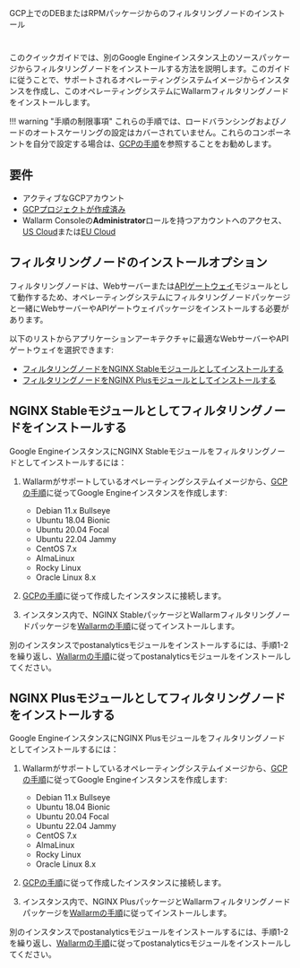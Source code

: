 GCP上でのDEBまたはRPMパッケージからのフィルタリングノードのインストール
# 

このクイックガイドでは、別のGoogle Engineインスタンス上のソースパッケージからフィルタリングノードをインストールする方法を説明します。このガイドに従うことで、サポートされるオペレーティングシステムイメージからインスタンスを作成し、このオペレーティングシステムにWallarmフィルタリングノードをインストールします。

!!! warning "手順の制限事項"
    これらの手順では、ロードバランシングおよびノードのオートスケーリングの設定はカバーされていません。これらのコンポーネントを自分で設定する場合は、[GCPの手順](https://cloud.google.com/compute/docs/load-balancing-and-autoscaling)を参照することをお勧めします。

## 要件

* アクティブなGCPアカウント
* [GCPプロジェクトが作成済み](https://cloud.google.com/resource-manager/docs/creating-managing-projects)
* Wallarm Consoleの**Administrator**ロールを持つアカウントへのアクセス、[US Cloud](https://us1.my.wallarm.com/)または[EU Cloud](https://my.wallarm.com/)

## フィルタリングノードのインストールオプション

フィルタリングノードは、Webサーバーまたは[APIゲートウェイ](https://www.wallarm.com/what/the-concept-of-an-api-gateway)モジュールとして動作するため、オペレーティングシステムにフィルタリングノードパッケージと一緒にWebサーバーやAPIゲートウェイパッケージをインストールする必要があります。

以下のリストからアプリケーションアーキテクチャに最適なWebサーバーやAPIゲートウェイを選択できます:

* [フィルタリングノードをNGINX Stableモジュールとしてインストールする](#nginx-stableモジュールとしてフィルタリングノードをインストールする)
* [フィルタリングノードをNGINX Plusモジュールとしてインストールする](#nginx-plusモジュールとしてフィルタリングノードをインストールする)

## NGINX Stableモジュールとしてフィルタリングノードをインストールする

Google EngineインスタンスにNGINX Stableモジュールをフィルタリングノードとしてインストールするには：

1. Wallarmがサポートしているオペレーティングシステムイメージから、[GCPの手順](https://cloud.google.com/compute/docs/instances/create-start-instance#publicimage)に従ってGoogle Engineインスタンスを作成します:

    * Debian 11.x Bullseye
    * Ubuntu 18.04 Bionic
    * Ubuntu 20.04 Focal
    * Ubuntu 22.04 Jammy
    * CentOS 7.x
    * AlmaLinux
    * Rocky Linux
    * Oracle Linux 8.x
2. [GCPの手順](https://cloud.google.com/compute/docs/instances/connecting-to-instance)に従って作成したインスタンスに接続します。
3. インスタンス内で、NGINX StableパッケージとWallarmフィルタリングノードパッケージを[Wallarmの手順](../../../installation/nginx/dynamic-module.ja.md)に従ってインストールします。

別のインスタンスでpostanalyticsモジュールをインストールするには、手順1-2を繰り返し、[Wallarmの手順](../../../admin-en/installation-postanalytics-en.ja.md)に従ってpostanalyticsモジュールをインストールしてください。

## NGINX Plusモジュールとしてフィルタリングノードをインストールする

Google EngineインスタンスにNGINX Plusモジュールをフィルタリングノードとしてインストールするには：

1. Wallarmがサポートしているオペレーティングシステムイメージから、[GCPの手順](https://cloud.google.com/compute/docs/instances/create-start-instance#publicimage)に従ってGoogle Engineインスタンスを作成します:

    * Debian 11.x Bullseye
    * Ubuntu 18.04 Bionic
    * Ubuntu 20.04 Focal
    * Ubuntu 22.04 Jammy
    * CentOS 7.x
    * AlmaLinux
    * Rocky Linux
    * Oracle Linux 8.x
2. [GCPの手順](https://cloud.google.com/compute/docs/instances/connecting-to-instance)に従って作成したインスタンスに接続します。
3. インスタンス内で、NGINX PlusパッケージとWallarmフィルタリングノードパッケージを[Wallarmの手順](../../../installation/nginx/dynamic-module.ja.md)に従ってインストールします。

別のインスタンスでpostanalyticsモジュールをインストールするには、手順1-2を繰り返し、[Wallarmの手順](../../../admin-en/installation-postanalytics-en.ja.md)に従ってpostanalyticsモジュールをインストールしてください。